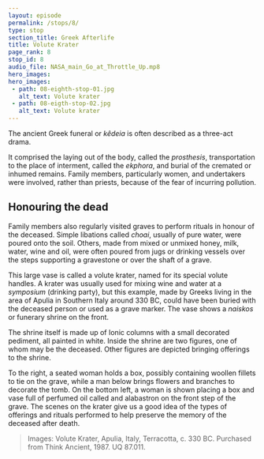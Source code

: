 ```yaml
---
layout: episode
permalink: /stops/8/
type: stop
section_title: Greek Afterlife 
title: Volute Krater 
page_rank: 8
stop_id: 8
audio_file: NASA_main_Go_at_Throttle_Up.mp8
hero_images:
hero_images:
 - path: 08-eighth-stop-01.jpg
   alt_text: Volute krater
 - path: 08-eigth-stop-02.jpg
   alt_text: Volute krater 
---
```

The ancient Greek funeral or <i>kêdeia</i> is often described as a three-act drama. 

It comprised the laying out of the body, called the <i>prosthesis</i>, transportation to the place of interment, called the <i>ekphora</i>, and burial of the cremated or inhumed remains. Family members, particularly women, and undertakers were involved, rather than priests, because of the fear of incurring pollution. 

## Honouring the dead 

Family members also regularly visited graves to perform rituals in honour of the deceased. Simple libations called <i>choai</i>, usually of pure water, were poured onto the soil. Others, made from mixed or unmixed honey, milk, water, wine and oil, were often poured from jugs or drinking vessels over the steps supporting a gravestone or over the shaft of a grave.

This large vase is called a volute krater, named for its special volute handles. A krater was usually used for mixing wine and water at a <i>symposium</i> (drinking party), but this example, made by Greeks living in the area of Apulia in Southern Italy around 330 BC, could have been buried with the deceased person or used as a grave marker. The vase shows a <i>naiskos</i> or funerary shrine on the front.

The shrine itself is made up of Ionic columns with a small decorated pediment, all painted in white. Inside the shrine are two figures, one of whom may be the deceased. Other figures are depicted bringing offerings to the shrine. 

To the right, a seated woman holds a box, possibly containing woollen fillets to tie on the grave, while a man below brings flowers and branches to decorate the tomb. On the bottom left, a woman is shown placing a box and vase full of perfumed oil called and alabastron on the front step of the grave. The scenes on the krater give us a good idea of the types of offerings and rituals performed to help preserve the memory of the deceased after death.

> Images: Volute Krater, Apulia, Italy, Terracotta, c. 330 BC. Purchased from Think Ancient, 1987. UQ 87.011.
